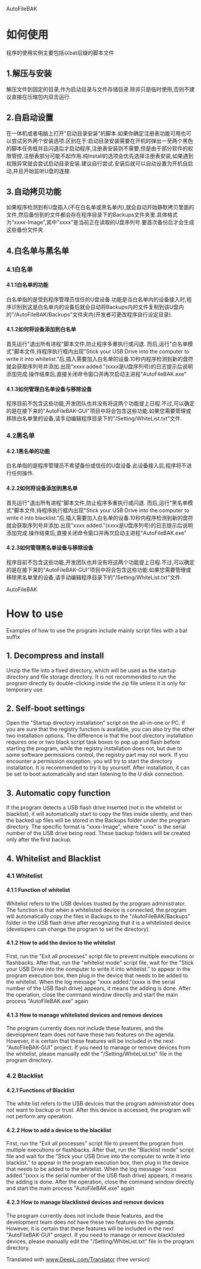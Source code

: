 AutoFileBAK

# 如何使用

程序的使用实例主要包括以bat后缀的脚本文件

## 1.解压与安装

解压文件到固定的目录,作为启动目录与文件存储目录.除非只是临时使用,否则不建议直接在压缩包内双击运行.

## 2.自启动设置

在一体机或者电脑上打开"启动目录安装"的脚本.如果你确定注册表功能可用也可以尝试另外两个安装选项.区别在于:启动目录安装需要在开机时弹出一至两个黑色的脚本任务框并且闪退后才启动程序,注册表安装则不需要,但是由于部分软件的权限管控,注册表部分可能不起作用.纯Install的选项会优先选择注册表安装,如果遇到权限异常就会尝试启动目录安装.建议自行尝试.安装后就可以自动设置为开机自启动,并且开始监听U盘的连接.

## 3.自动拷贝功能

如果程序检测到有U盘插入(不在白名单或黑名单内),就会自动开始静默拷贝里面的文件,然后备份到的文件都会存在程序目录下的Backups文件夹里.具体格式为"xxxx-Image",其中"xxxx"是当前正在读取的U盘序列号.要首次备份后才会生成这些备份文件夹.

## 4.白名单与黑名单

### 4.1白名单

#### 4.1.1白名单的功能

白名单指的是受到程序管理员信任的U盘设备.功能是当白名单内的设备接入时,程序识别到这是白名单内的设备后就会自动将Backups内的文件复制到该U盘内的"/AutoFileBAK/Backups"文件夹内(开发者可更改程序自行设定目录).

#### 4.1.2如何将设备添加到白名单

首先运行"退出所有进程"脚本文件,防止程序多重执行或闪退.
而后,运行"白名单模式"脚本文件,待程序执行框内出现"Stick your USB Drive into the computer to write it into whitelist."后,插入需要加入白名单的设备.10秒内程序检测到新的盘符就会获取序列号并添加.出现"xxxx added."(xxxx是U盘序列号)的日志提示后说明添加完成.操作结束后,直接关闭命令窗口并再次启动主进程"AutoFileBAK.exe"

#### 4.1.3如何管理白名单设备与移除设备

程序目前不包含这些功能,开发团队也并没有将这两个功能提上日程.不过,可以确定的是在接下来的"AutoFileBAK-GUI"项目中将会包含这些功能.如果您需要管理或移除白名单里的设备,请手动编辑程序目录下的"/Setting/WhiteList.txt"文件.

### 4.2黑名单

#### 4.2.1黑名单的功能

白名单指的是程序管理员不希望备份或信任的U盘设备.此设备接入后,程序将不进行任何操作.

#### 4.2.2如何将设备添加到黑名单

首先运行"退出所有进程"脚本文件,防止程序多重执行或闪退.
而后,运行"黑名单模式"脚本文件,待程序执行框内出现"Stick your USB Drive into the computer to write it into blacklist."后,插入需要加入白名单的设备.10秒内程序检测到新的盘符就会获取序列号并添加.出现"xxxx added."(xxxx是U盘序列号)的日志提示后说明添加完成.操作结束后,直接关闭命令窗口并再次启动主进程"AutoFileBAK.exe"

#### 4.2.3如何管理黑名单设备与移除设备

程序目前不包含这些功能,开发团队也并没有将这两个功能提上日程.不过,可以确定的是在接下来的"AutoFileBAK-GUI"项目中将会包含这些功能.如果您需要管理或移除黑名单里的设备,请手动编辑程序目录下的"/Setting/WhiteList.txt"文件.


AutoFileBAK

# How to use

Examples of how to use the program include mainly script files with a bat suffix

## 1. Decompress and install

Unzip the file into a fixed directory, which will be used as the startup directory and file storage directory. It is not recommended to run the program directly by double-clicking inside the zip file unless it is only for temporary use.

## 2. Self-boot settings

Open the "Startup directory installation" script on the all-in-one or PC. If you are sure that the registry function is available, you can also try the other two installation options. The difference is that the boot directory installation requires one or two black script task boxes to pop up and flash before starting the program, while the registry installation does not, but due to some software permissions control, the registry part may not work. If you encounter a permission exception, you will try to start the directory installation. It is recommended to try it by yourself. After installation, it can be set to boot automatically and start listening to the U disk connection.

## 3. Automatic copy function

If the program detects a USB flash drive inserted (not in the whitelist or blacklist), it will automatically start to copy the files inside silently, and then the backed up files will be stored in the Backups folder under the program directory. The specific format is "xxxx-Image", where "xxxx" is the serial number of the USB drive being read. These backup folders will be created only after the first backup.

## 4. Whitelist and Blacklist

### 4.1 Whitelist

#### 4.1.1 Function of whitelist

Whitelist refers to the USB devices trusted by the program administrator. The function is that when a whitelisted device is connected, the program will automatically copy the files in Backups to the "/AutoFileBAK/Backups" folder in the USB flash drive after recognizing that it is a whitelisted device (developers can change the program to set the directory).

#### 4.1.2 How to add the device to the whitelist

First, run the "Exit all processes" script file to prevent multiple executions or flashbacks.
After that, run the "whitelist mode" script file, wait for the "Stick your USB Drive into the computer to write it into whitelist." to appear in the program execution box, then plug in the device that needs to be added to the whitelist. When the log message "xxxx added."(xxxx is the serial number of the USB flash drive) appears, it means the adding is done. After the operation, close the command window directly and start the main process "AutoFileBAK.exe" again

#### 4.1.3 How to manage whitelisted devices and remove devices

The program currently does not include these features, and the development team does not have these two features on the agenda. However, it is certain that these features will be included in the next "AutoFileBAK-GUI" project. If you need to manage or remove devices from the whitelist, please manually edit the "/Setting/WhiteList.txt" file in the program directory.

### 4.2 Blacklist

#### 4.2.1 Functions of Blacklist

The white list refers to the USB devices that the program administrator does not want to backup or trust. After this device is accessed, the program will not perform any operation.

#### 4.2.2 How to add a device to the blacklist

First, run the "Exit all processes" script file to prevent the program from multiple executions or flashbacks.
After that, run the "Blacklist mode" script file and wait for the "Stick your USB Drive into the computer to write it into blacklist." to appear in the program execution box, then plug in the device that needs to be added to the whitelist. When the log message "xxxx added."(xxxx is the serial number of the USB flash drive) appears, it means the adding is done. After the operation, close the command window directly and start the main process "AutoFileBAK.exe" again

#### 4.2.3 How to manage blacklisted devices and remove devices

The program currently does not include these features, and the development team does not have these two features on the agenda. However, it is certain that these features will be included in the next "AutoFileBAK-GUI" project. If you need to manage or remove blacklisted devices, please manually edit the "/Setting/WhiteList.txt" file in the program directory.


Translated with www.DeepL.com/Translator (free version)
